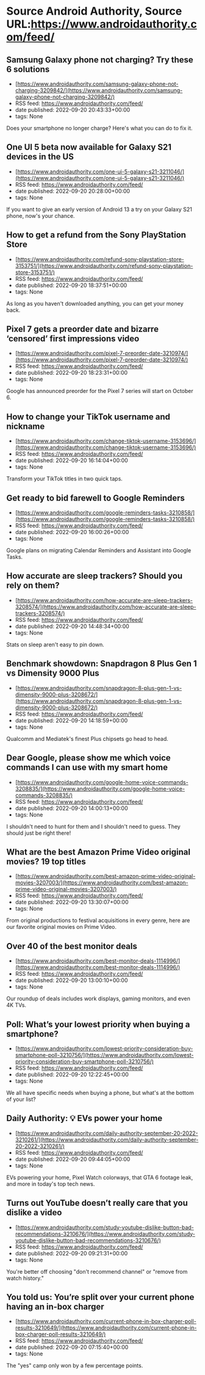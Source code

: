 # Source Android Authority, Source URL:https://www.androidauthority.com/feed/

## Samsung Galaxy phone not charging? Try these 6 solutions
 - [https://www.androidauthority.com/samsung-galaxy-phone-not-charging-3209842/](https://www.androidauthority.com/samsung-galaxy-phone-not-charging-3209842/)
 - RSS feed: https://www.androidauthority.com/feed/
 - date published: 2022-09-20 20:43:33+00:00
 - tags: None

Does your smartphone no longer charge? Here's what you can do to fix it.

## One UI 5 beta now available for Galaxy S21 devices in the US
 - [https://www.androidauthority.com/one-ui-5-galaxy-s21-3211046/](https://www.androidauthority.com/one-ui-5-galaxy-s21-3211046/)
 - RSS feed: https://www.androidauthority.com/feed/
 - date published: 2022-09-20 20:28:00+00:00
 - tags: None

If you want to give an early version of Android 13 a try on your Galaxy S21 phone, now's your chance.

## How to get a refund from the Sony PlayStation Store
 - [https://www.androidauthority.com/refund-sony-playstation-store-3153751/](https://www.androidauthority.com/refund-sony-playstation-store-3153751/)
 - RSS feed: https://www.androidauthority.com/feed/
 - date published: 2022-09-20 18:37:51+00:00
 - tags: None

As long as you haven't downloaded anything, you can get your money back.

## Pixel 7 gets a preorder date and bizarre ‘censored’ first impressions video
 - [https://www.androidauthority.com/pixel-7-preorder-date-3210974/](https://www.androidauthority.com/pixel-7-preorder-date-3210974/)
 - RSS feed: https://www.androidauthority.com/feed/
 - date published: 2022-09-20 18:23:31+00:00
 - tags: None

Google has announced preorder for the Pixel 7 series will start on October 6.

## How to change your TikTok username and nickname
 - [https://www.androidauthority.com/change-tiktok-username-3153696/](https://www.androidauthority.com/change-tiktok-username-3153696/)
 - RSS feed: https://www.androidauthority.com/feed/
 - date published: 2022-09-20 16:14:04+00:00
 - tags: None

Transform your TikTok titles in two quick taps.

## Get ready to bid farewell to Google Reminders
 - [https://www.androidauthority.com/google-reminders-tasks-3210858/](https://www.androidauthority.com/google-reminders-tasks-3210858/)
 - RSS feed: https://www.androidauthority.com/feed/
 - date published: 2022-09-20 16:00:26+00:00
 - tags: None

Google plans on migrating Calendar Reminders and Assistant into Google Tasks.

## How accurate are sleep trackers? Should you rely on them?
 - [https://www.androidauthority.com/how-accurate-are-sleep-trackers-3208574/](https://www.androidauthority.com/how-accurate-are-sleep-trackers-3208574/)
 - RSS feed: https://www.androidauthority.com/feed/
 - date published: 2022-09-20 14:48:34+00:00
 - tags: None

Stats on sleep aren't easy to pin down.

## Benchmark showdown: Snapdragon 8 Plus Gen 1 vs Dimensity 9000 Plus
 - [https://www.androidauthority.com/snapdragon-8-plus-gen-1-vs-dimensity-9000-plus-3208672/](https://www.androidauthority.com/snapdragon-8-plus-gen-1-vs-dimensity-9000-plus-3208672/)
 - RSS feed: https://www.androidauthority.com/feed/
 - date published: 2022-09-20 14:18:59+00:00
 - tags: None

Qualcomm and Mediatek's finest Plus chipsets go head to head.

## Dear Google, please show me which voice commands I can use with my smart home
 - [https://www.androidauthority.com/google-home-voice-commands-3208835/](https://www.androidauthority.com/google-home-voice-commands-3208835/)
 - RSS feed: https://www.androidauthority.com/feed/
 - date published: 2022-09-20 14:00:13+00:00
 - tags: None

I shouldn't need to hunt for them and I shouldn't need to guess. They should just be right there!

## What are the best Amazon Prime Video original movies? 19 top titles
 - [https://www.androidauthority.com/best-amazon-prime-video-original-movies-3207003/](https://www.androidauthority.com/best-amazon-prime-video-original-movies-3207003/)
 - RSS feed: https://www.androidauthority.com/feed/
 - date published: 2022-09-20 13:30:07+00:00
 - tags: None

From original productions to festival acquisitions in every genre, here are our favorite original movies on Prime Video.

## Over 40 of the best monitor deals
 - [https://www.androidauthority.com/best-monitor-deals-1114996/](https://www.androidauthority.com/best-monitor-deals-1114996/)
 - RSS feed: https://www.androidauthority.com/feed/
 - date published: 2022-09-20 13:00:10+00:00
 - tags: None

Our roundup of deals includes work displays, gaming monitors, and even 4K TVs.

## Poll: What’s your lowest priority when buying a smartphone?
 - [https://www.androidauthority.com/lowest-priority-consideration-buy-smartphone-poll-3210756/](https://www.androidauthority.com/lowest-priority-consideration-buy-smartphone-poll-3210756/)
 - RSS feed: https://www.androidauthority.com/feed/
 - date published: 2022-09-20 12:22:45+00:00
 - tags: None

We all have specific needs when buying a phone, but what's at the bottom of your list?

## Daily Authority: 💡 EVs power your home
 - [https://www.androidauthority.com/daily-authority-september-20-2022-3210261/](https://www.androidauthority.com/daily-authority-september-20-2022-3210261/)
 - RSS feed: https://www.androidauthority.com/feed/
 - date published: 2022-09-20 09:44:05+00:00
 - tags: None

EVs powering your home, Pixel Watch colorways, that GTA 6 footage leak, and more in today's top tech news.

## Turns out YouTube doesn’t really care that you dislike a video
 - [https://www.androidauthority.com/study-youtube-dislike-button-bad-recommendations-3210676/](https://www.androidauthority.com/study-youtube-dislike-button-bad-recommendations-3210676/)
 - RSS feed: https://www.androidauthority.com/feed/
 - date published: 2022-09-20 09:21:31+00:00
 - tags: None

You're better off choosing "don't recommend channel" or "remove from watch history."

## You told us: You’re split over your current phone having an in-box charger
 - [https://www.androidauthority.com/current-phone-in-box-charger-poll-results-3210649/](https://www.androidauthority.com/current-phone-in-box-charger-poll-results-3210649/)
 - RSS feed: https://www.androidauthority.com/feed/
 - date published: 2022-09-20 07:15:40+00:00
 - tags: None

The "yes" camp only won by a few percentage points.
